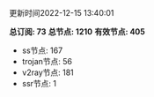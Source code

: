 更新时间2022-12-15 13:40:01

**总订阅: 73**
**总节点: 1210**
**有效节点: 405**
- ss节点: 167
- trojan节点: 56
- v2ray节点: 181
- ssr节点: 1

